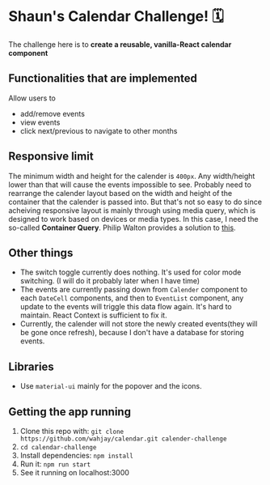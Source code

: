 # Shaun's Calendar Challenge! 🗓

The challenge here is to **create a reusable, vanilla-React calendar component**

## Functionalities that are implemented
  Allow users to 
 - add/remove events
 - view events
 - click next/previous to navigate to other months

## Responsive limit
The minimum width and height for the calender is `400px`. Any width/height lower than that will cause the events impossible to see. Probably need to rearrange the calender layout based on the width and height of the container that the calender is passed into. But that's not so easy to do since acheiving responsive layout is mainly through using media query, which is designed to work based on devices or media types. In this case, I need the so-called <b>Container Query</b>. Philip Walton provides a solution to [this](https://philipwalton.com/articles/responsive-components-a-solution-to-the-container-queries-problem/). 

## Other things
 - The switch toggle currently does nothing. It's used for color mode switching. (I will do it probably later when I have time)
 - The events are currently passing down from `Calender` component to each `DateCell` components, and then to `EventList` component,
 any update to the events will triggle this data flow again. It's hard to maintain. React Context is sufficient to fix it.
 - Currently, the calender will not store the newly created events(they will be gone once refresh), because I don't have a database for storing events.
 
## Libraries
 - Use `material-ui` mainly for the popover and the icons.

## Getting the app running

1. Clone this repo with: `git clone https://github.com/wahjay/calendar.git calender-challenge`
2. `cd calendar-challenge`
3. Install dependencies: `npm install`
4. Run it: `npm run start`
5. See it running on localhost:3000
